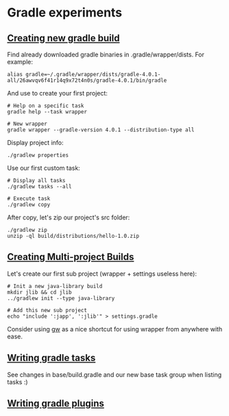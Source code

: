 # Gradle experiments

## [Creating new gradle build](https://guides.gradle.org/creating-new-gradle-builds/)

Find already downloaded gradle binaries in .gradle/wrapper/dists.
For example:
```
alias gradle=~/.gradle/wrapper/dists/gradle-4.0.1-all/26awvqv6f41r14q9x72t4n0s/gradle-4.0.1/bin/gradle
```

And use to create your first project:
```
# Help on a specific task
gradle help --task wrapper

# New wrapper
gradle wrapper --gradle-version 4.0.1 --distribution-type all
```

Display project info:
```
./gradlew properties
```

Use our first custom task:
```
# Display all tasks
./gradlew tasks --all

# Execute task
./gradlew copy
```

After copy, let's zip our project's src folder:
```
./gradlew zip
unzip -ql build/distributions/hello-1.0.zip
```

## [Creating Multi-project Builds](https://guides.gradle.org/creating-multi-project-builds/)

Let's create our first sub project (wrapper + settings useless here):
```
# Init a new java-library build
mkdir jlib && cd jlib
../gradlew init --type java-library

# Add this new sub project
echo "include ':japp', ':jlib'" > settings.gradle
```

Consider using [gw](https://github.com/dougborg/gdub)
as a nice shortcut for using wrapper from anywhere with ease.

## [Writing gradle tasks](https://guides.gradle.org/writing-gradle-tasks/)

See changes in base/build.gradle and our new base task group when listing tasks :)

## [Writing gradle plugins](https://guides.gradle.org/writing-gradle-plugins/)


